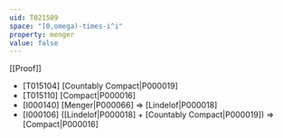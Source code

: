 ```yaml
---
uid: T021589
space: "[0,omega)-times-i^i"
property: menger
value: false
---
```

[[Proof]]

* [T015104] [Countably Compact|P000019]
* [T015110] [Compact|P000016]
* [I000140] [Menger|P000066] => [Lindelof|P000018]
* [I000106] ([Lindelof|P000018] + [Countably Compact|P000019]) => [Compact|P000016]

